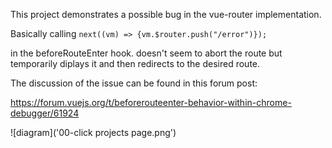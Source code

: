 This project demonstrates a possible bug in the vue-router implementation.


Basically calling 
```next((vm) => {vm.$router.push("/error")});```

in the beforeRouteEnter hook. doesn't seem to abort the route but temporarily diplays it and then redirects to the desired route.


The discussion of the issue can be found in this forum post: 

https://forum.vuejs.org/t/beforerouteenter-behavior-within-chrome-debugger/61924

![diagram]('00-click projects page.png')

